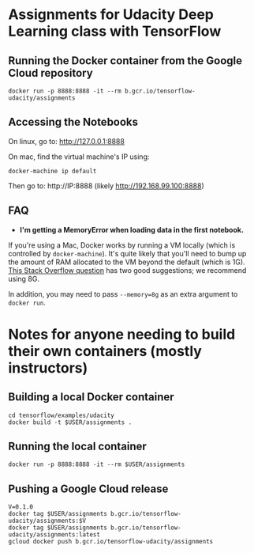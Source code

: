 Assignments for Udacity Deep Learning class with TensorFlow
===========================================================

Running the Docker container from the Google Cloud repository
-------------------------------------------------------------

    docker run -p 8888:8888 -it --rm b.gcr.io/tensorflow-udacity/assignments

Accessing the Notebooks
-----------------------

On linux, go to: http://127.0.0.1:8888

On mac, find the virtual machine's IP using:

    docker-machine ip default

Then go to: http://IP:8888 (likely http://192.168.99.100:8888)

FAQ
---

* **I'm getting a MemoryError when loading data in the first notebook.**

If you're using a Mac, Docker works by running a VM locally (which
is controlled by `docker-machine`). It's quite likely that you'll
need to bump up the amount of RAM allocated to the VM beyond the
default (which is 1G).
[This Stack Overflow question](http://stackoverflow.com/questions/32834082/how-to-increase-docker-machine-memory-mac)
has two good suggestions; we recommend using 8G.

In addition, you may need to pass `--memory=8g` as an extra argument to
`docker run`.

Notes for anyone needing to build their own containers (mostly instructors)
===========================================================================

Building a local Docker container
---------------------------------

    cd tensorflow/examples/udacity
    docker build -t $USER/assignments .

Running the local container
---------------------------

    docker run -p 8888:8888 -it --rm $USER/assignments

Pushing a Google Cloud release
------------------------------

    V=0.1.0
    docker tag $USER/assignments b.gcr.io/tensorflow-udacity/assignments:$V
    docker tag $USER/assignments b.gcr.io/tensorflow-udacity/assignments:latest
    gcloud docker push b.gcr.io/tensorflow-udacity/assignments
